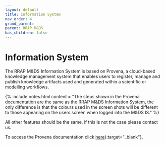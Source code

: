 ```yaml
---
layout: default
title: Information System
nav_order: 4
grand_parent:
parent: RRAP M&DS 
has_children: false
---
```


# Information System

The RRAP M&DS Information System is based on Provena, a cloud-based knowledge management system that enables users to register, manage and publish knowledge artifacts used and generated within a scientific or modelling workflows.<br>

{% include notes.html content = "The steps shown in the Provena documentation are the same as the RRAP M&DS Information System, the only difference is that the colours used in the screen shots will be different to those appearing on the users screen when logged into the M&DS IS." %}

All other features should be the same, if this is not the case please contact us.

To access the Provena documentation click [here](http://docs.provena.io/){:target="\_blank"}.